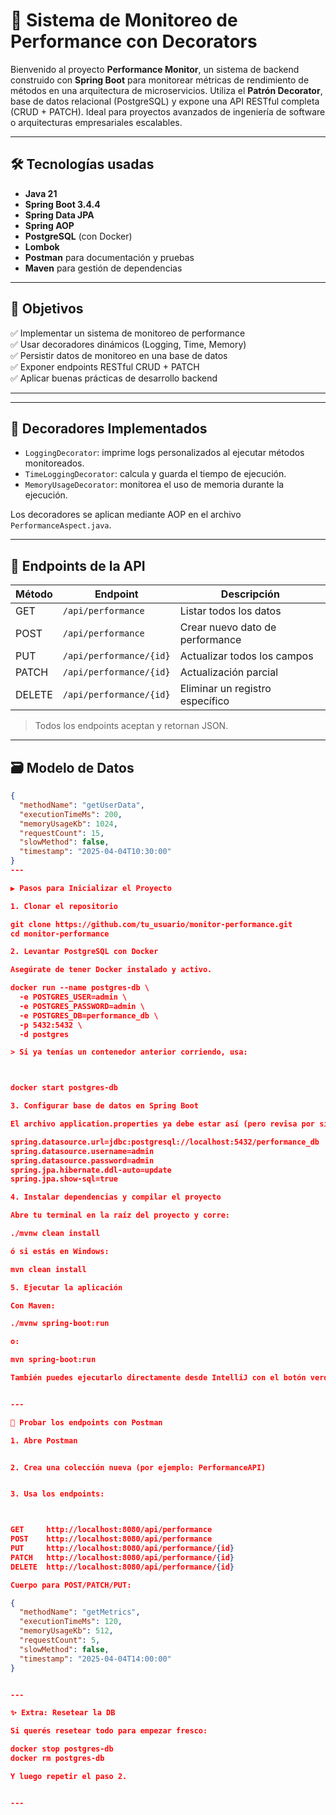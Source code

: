 # 🧠 Sistema de Monitoreo de Performance con Decorators

Bienvenido al proyecto **Performance Monitor**, un sistema de backend construido con **Spring Boot** para monitorear métricas de rendimiento de métodos en una arquitectura de microservicios. Utiliza el **Patrón Decorator**, base de datos relacional (PostgreSQL) y expone una API RESTful completa (CRUD + PATCH). Ideal para proyectos avanzados de ingeniería de software o arquitecturas empresariales escalables.

---

## 🛠️ Tecnologías usadas

- **Java 21**
- **Spring Boot 3.4.4**
- **Spring Data JPA**
- **Spring AOP**
- **PostgreSQL** (con Docker)
- **Lombok**
- **Postman** para documentación y pruebas
- **Maven** para gestión de dependencias

---

## 🎯 Objetivos

✅ Implementar un sistema de monitoreo de performance  
✅ Usar decoradores dinámicos (Logging, Time, Memory)  
✅ Persistir datos de monitoreo en una base de datos  
✅ Exponer endpoints RESTful CRUD + PATCH  
✅ Aplicar buenas prácticas de desarrollo backend  


---


---

## 🧠 Decoradores Implementados

- `LoggingDecorator`: imprime logs personalizados al ejecutar métodos monitoreados.
- `TimeLoggingDecorator`: calcula y guarda el tiempo de ejecución.
- `MemoryUsageDecorator`: monitorea el uso de memoria durante la ejecución.

Los decoradores se aplican mediante AOP en el archivo `PerformanceAspect.java`.

---

## 🔧 Endpoints de la API

| Método  | Endpoint                     | Descripción                          |
|---------|------------------------------|--------------------------------------|
| GET     | `/api/performance`           | Listar todos los datos               |
| POST    | `/api/performance`           | Crear nuevo dato de performance      |
| PUT     | `/api/performance/{id}`      | Actualizar todos los campos          |
| PATCH   | `/api/performance/{id}`      | Actualización parcial                |
| DELETE  | `/api/performance/{id}`      | Eliminar un registro específico      |

> Todos los endpoints aceptan y retornan JSON.

---

## 🗃️ Modelo de Datos

```json
{
  "methodName": "getUserData",
  "executionTimeMs": 200,
  "memoryUsageKb": 1024,
  "requestCount": 15,
  "slowMethod": false,
  "timestamp": "2025-04-04T10:30:00"
}
---

▶️ Pasos para Inicializar el Proyecto

1. Clonar el repositorio

git clone https://github.com/tu_usuario/monitor-performance.git
cd monitor-performance

2. Levantar PostgreSQL con Docker

Asegúrate de tener Docker instalado y activo.

docker run --name postgres-db \
  -e POSTGRES_USER=admin \
  -e POSTGRES_PASSWORD=admin \
  -e POSTGRES_DB=performance_db \
  -p 5432:5432 \
  -d postgres

> Si ya tenías un contenedor anterior corriendo, usa:



docker start postgres-db

3. Configurar base de datos en Spring Boot

El archivo application.properties ya debe estar así (pero revisa por si las moscas):

spring.datasource.url=jdbc:postgresql://localhost:5432/performance_db
spring.datasource.username=admin
spring.datasource.password=admin
spring.jpa.hibernate.ddl-auto=update
spring.jpa.show-sql=true

4. Instalar dependencias y compilar el proyecto

Abre tu terminal en la raíz del proyecto y corre:

./mvnw clean install

ó si estás en Windows:

mvn clean install

5. Ejecutar la aplicación

Con Maven:

./mvnw spring-boot:run

o:

mvn spring-boot:run

También puedes ejecutarlo directamente desde IntelliJ con el botón verde de "Play".


---

🧪 Probar los endpoints con Postman

1. Abre Postman


2. Crea una colección nueva (por ejemplo: PerformanceAPI)


3. Usa los endpoints:



GET     http://localhost:8080/api/performance
POST    http://localhost:8080/api/performance
PUT     http://localhost:8080/api/performance/{id}
PATCH   http://localhost:8080/api/performance/{id}
DELETE  http://localhost:8080/api/performance/{id}

Cuerpo para POST/PATCH/PUT:

{
  "methodName": "getMetrics",
  "executionTimeMs": 120,
  "memoryUsageKb": 512,
  "requestCount": 5,
  "slowMethod": false,
  "timestamp": "2025-04-04T14:00:00"
}


---

✨ Extra: Resetear la DB

Si querés resetear todo para empezar fresco:

docker stop postgres-db
docker rm postgres-db

Y luego repetir el paso 2.


---

